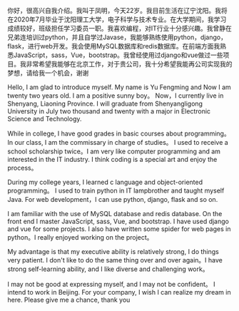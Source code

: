你好，很高兴自我介绍。我叫于凤明，今天22岁。我目前生活在辽宁沈阳。我将在2020年7月毕业于沈阳理工大学，电子科学与技术专业。在大学期间，我学习成绩较好，班级担任学习委员一职。我喜欢编程，对IT行业十分感兴趣。我曾静在兄弟连培训过python，并且自学过Javase，我能够熟练使用python，django，flask，进行web开发。我会使用MySQL数据库和redis数据库。在前端方面我熟悉JavaScript，sass，Vue，bootstrap。我曾经使用过django和vue做过一些项目。我非常希望我能够在北京工作，对于贵公司，我十分希望我能再公司实现我的梦想，请给我一个机会，谢谢


Hello, I am glad to introduce myself. My name is Yu Fengming and Now I am twenty two years old. I am a positive sunny boy。 Now，I currently live in Shenyang, Liaoning Province. I will graduate from Shenyangligong University in July two thousand and twenty with a major in Electronic Science and Technology. 

While in college, I have good grades in basic courses about programming。In our class, I am the commissary in charge of studies。
I used to receive a school scholarship twice。I am very like computer programming and am interested in the IT industry. I think coding is a special art and enjoy the process。

During my college years, I learned c language and object-oriented programming。
I used to train python in IT lampbrother and taught myself Java. For web development，I can use python, django, flask and so on. 

I am familiar with the use of MySQL database and redis database. On the front end I master JavaScript, sass, Vue, and bootstrap. I have used django and vue for some projects. I also have written some spider for web pages in python。I really enjoyed working on the project。

My advantage is that my executive ability is relatively strong, I do things very patient. I don't like to do the same thing over and over again。I have strong self-learning ability, and I like diverse and challenging work。

I may not be good at expressing myself, and I may not be confident。
I intend to work in Beijing. For your company, I wish I can realize my dream in here. Please give me a chance, thank you